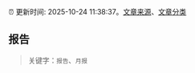 :alarm_clock: 更新时间: 2025-10-24 11:38:37。[文章来源](/README.md)、[文章分类](/TAGS.md)

## 报告


> 关键字：`报告`、`月报`



